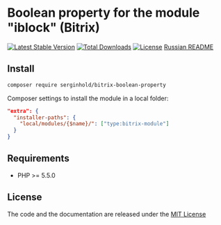 # Boolean property for the module "iblock" (Bitrix)

[![Latest Stable Version](https://poser.pugx.org/serginhold/bitrix-boolean-property/v/stable)](https://packagist.org/packages/serginhold/bitrix-boolean-property) [![Total Downloads](https://poser.pugx.org/serginhold/bitrix-boolean-property/downloads)](https://packagist.org/packages/serginhold/bitrix-boolean-property) [![License](https://poser.pugx.org/serginhold/bitrix-boolean-property/license)](https://packagist.org/packages/serginhold/bitrix-boolean-property)
[Russian README](README.RU.md)

## Install
```bash
composer require serginhold/bitrix-boolean-property
```
Composer settings to install the module in a local folder:
```json
"extra": {
  "installer-paths": {
    "local/modules/{$name}/": ["type:bitrix-module"]
  }
}
```

## Requirements
* PHP >= 5.5.0

## License
The code and the documentation are released under the [MIT License](LICENSE.md)